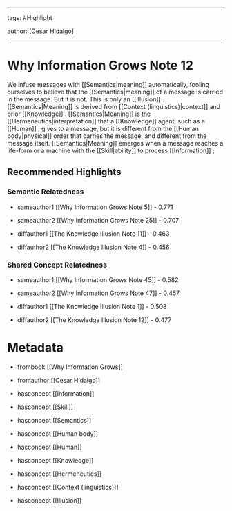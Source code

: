 




---

tags: #Highlight

author: [Cesar Hidalgo]

---
# Why Information Grows Note 12




We infuse messages with  [[Semantics|meaning]]  automatically, fooling ourselves to believe that the  [[Semantics|meaning]]  of a message is carried in the message. But it is not. This is only an  [[Illusion]] .  [[Semantics|Meaning]]  is derived from  [[Context (linguistics)|context]]  and prior  [[Knowledge]] .  [[Semantics|Meaning]]  is the  [[Hermeneutics|interpretation]]  that a  [[Knowledge]]  agent, such as a  [[Human]] , gives to a message, but it is different from the  [[Human body|physical]]  order that carries the message, and different from the message itself.  [[Semantics|Meaning]]  emerges when a message reaches a life-form or a machine with the  [[Skill|ability]]  to process  [[Information]] ;


## Recommended Highlights

### Semantic Relatedness


- sameauthor1 [[Why Information Grows Note 5]] - 0.771

- sameauthor2 [[Why Information Grows Note 25]] - 0.707

- diffauthor1 [[The Knowledge Illusion Note 11]] - 0.463

- diffauthor2 [[The Knowledge Illusion Note 4]] - 0.456
### Shared Concept Relatedness


- sameauthor1 [[Why Information Grows Note 45]] - 0.582

- sameauthor2 [[Why Information Grows Note 47]] - 0.457

- diffauthor1 [[The Knowledge Illusion Note 1]] - 0.508

- diffauthor2 [[The Knowledge Illusion Note 12]] - 0.477
# Metadata


- frombook [[Why Information Grows]]

- fromauthor [[Cesar Hidalgo]]

- hasconcept [[Information]]

- hasconcept [[Skill]]

- hasconcept [[Semantics]]

- hasconcept [[Human body]]

- hasconcept [[Human]]

- hasconcept [[Knowledge]]

- hasconcept [[Hermeneutics]]

- hasconcept [[Context (linguistics)]]

- hasconcept [[Illusion]]